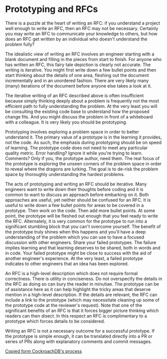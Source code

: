 # Prototyping and RFCs

There is a puzzle at the heart of writing an RFC: if you understand a
project well enough to write an RFC, then an RFC may not be
necessary. Certainly you may write an RFC to communicate your
knowledge to others, but how does an RFC get written by an individual
who doesn't understand the problem fully?

The idealistic view of writing an RFC involves an engineer starting
with a blank document and filling in the pieces from start to
finish. For anyone who has written an RFC, this fairy tale depiction
is clearly not accurate. The writing is iterative. You might first
write down a few bullet points and then start thinking about the
details of one area, fleshing out the document incrementally and in an
unordered fashion. There are very likely many (many) iterations of the
document before anyone else takes a look at it.

The iterative writing of an RFC described above is often insufficient
because simply thinking deeply about a problem is frequently not the
most efficient path to fully understanding the problem. At the very
least you will be consulting the existing code base to understand how
the proposed change fits. And you might discuss the problem in front
of a whiteboard with a colleague. It is very likely you should be
prototyping.

Prototyping involves exploring a problem space in order to better
understand it. The primary value of a prototype is in the learning it
provides, not the code. As such, the emphasis during prototyping
should be on speed of learning. The prototype code does not need to
meet any particular quality metric. Error handling? Ignore it while
you're trying to learn. Comments? Only if you, the prototype author,
need them. The real focus of the prototype is exploring the unseen
corners of the problem space in order to reveal where the dragons are
lurking. The goal is to de-risk the problem space by thoroughly
understanding the hardest problems.

The acts of prototyping and writing an RFC should be iterative. Many
engineers want to write down their thoughts before coding and it is
common to want to discuss an approach before embarking on it. Both
approaches are useful, yet neither should be confused for an RFC. It
is useful to write down a few bullet points for areas to be covered in
a prototype. Then work on the code. Then add more bullet points. At
some point, the prototype will be fleshed out enough that you feel
ready to write the RFC. Alternately, it is very common for the
prototype to run into a significant stumbling block that you can't
overcome yourself. The benefit of the prototype truly shines when this
happens and you'll have a deep understanding of the problem which you
can use to have a focused discussion with other engineers. Share your
failed prototypes. The failure implies learning and that learning
deserves to be shared, both in words and in code. Your failed
prototype might be close to success with the aid of another engineer's
experience. At the very least, a failed prototype indicates to other
engineers that an idea has been explored.

An RFC is a high-level description which does not require formal
correctness. There is utility in conciseness. Do not overspecify the
details in the RFC as doing so can bury the reader in minutiae. The
prototype can be of assistance here as it can help highlight the
tricky areas that deserve mention in a high-level description. If the
details are relevant, the RFC can include a link to the prototype
(which may necessitate cleaning up some of the prototype code at the
reviewer's request). Note that one of the significant benefits of an
RFC is that it forces bigger picture thinking which readers can then
disect. In this respect an RFC is complimentary to a prototype which
forces details to be considered.

Writing an RFC is not a necessary outcome for a successful
prototype. If the prototype is simple enough, it can be translated
directly into a PR or series of PRs along with explanatory comments
and commit messages.


[Copied form CockroachDB's process](https://raw.githubusercontent.com/cockroachdb/cockroach/master/docs/RFCS/PROTOTYPING.md)
